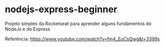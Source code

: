 # nodejs-express-beginner
Projeto simples da Rocketseat para aprender alguns fundamentos do NodeJs e do Express

Referência: https://www.youtube.com/watch?v=fm4_EuCsQwg&t=3399s
